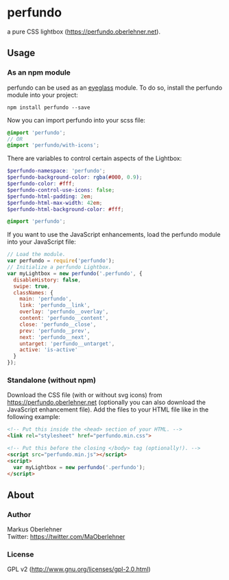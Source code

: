 # perfundo
a pure CSS lightbox (https://perfundo.oberlehner.net).

## Usage
### As an npm module
perfundo can be used as an [eyeglass](https://github.com/sass-eyeglass/eyeglass)
module. To do so, install the perfundo module into your project:
```
npm install perfundo --save
```

Now you can import perfundo into your scss file:
```scss
@import 'perfundo';
// OR
@import 'perfundo/with-icons';
```

There are variables to control certain aspects of the Lightbox:
```scss
$perfundo-namespace: 'perfundo';
$perfundo-background-color: rgba(#000, 0.9);
$perfundo-color: #fff;
$perfundo-control-use-icons: false;
$perfundo-html-padding: 2em;
$perfundo-html-max-width: 42em;
$perfundo-html-background-color: #fff;

@import 'perfundo';
```

If you want to use the JavaScript enhancements, load the perfundo module into
your JavaScript file:
```js
// Load the module.
var perfundo = require('perfundo');
// Initialize a perfundo Lightbox.
var myLightbox = new perfundo('.perfundo', {
  disableHistory: false,
  swipe: true,
  classNames: {
    main: 'perfundo',
    link: 'perfundo__link',
    overlay: 'perfundo__overlay',
    content: 'perfundo__content',
    close: 'perfundo__close',
    prev: 'perfundo__prev',
    next: 'perfundo__next',
    untarget: 'perfundo__untarget',
    active: 'is-active'
  }
});
```

### Standalone (without npm)
Download the CSS file (with or without svg icons) from
https://perfundo.oberlehner.net (optionally you can also download the
JavaScript enhancement file). Add the files to your HTML file like in the
following example:
```html
<!-- Put this inside the <head> section of your HTML. -->
<link rel="stylesheet" href="perfundo.min.css">

<!-- Put this before the closing </body> tag (optionally!). -->
<script src="perfundo.min.js"></script>
<script>
  var myLightbox = new perfundo('.perfundo');
</script>
```

## About
### Author
Markus Oberlehner  
Twitter: https://twitter.com/MaOberlehner

### License
GPL v2 (http://www.gnu.org/licenses/gpl-2.0.html)

